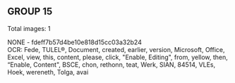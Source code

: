 ## GROUP 15
Total images: 1  

NONE - fdeff7b57d4be10e818d15cc03a32b24  
OCR: Fede, TULEL®, Document, created, earlier, version, Microsoft, Office, Excel, view, this, content, please, click, "Enable, Editing", from, yellow, then, “Enable, Content", BSCE, chon, rethonn, teat, Werk, SIAN, 84514, VLEs, Hoek, wereneth, Tolga, avai  

